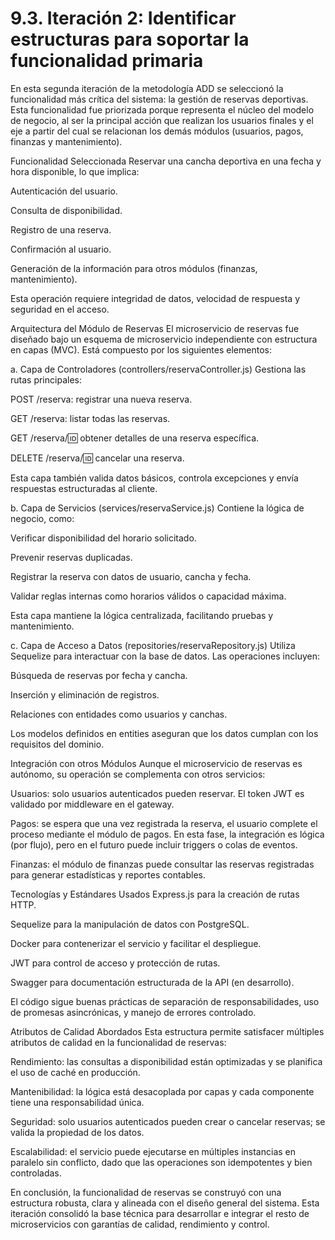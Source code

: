 # 9.3. Iteración 2: Identificar estructuras para soportar la funcionalidad primaria

En esta segunda iteración de la metodología ADD se seleccionó la funcionalidad más crítica del sistema: la gestión de reservas deportivas. Esta funcionalidad fue priorizada porque representa el núcleo del modelo de negocio, al ser la principal acción que realizan los usuarios finales y el eje a partir del cual se relacionan los demás módulos (usuarios, pagos, finanzas y mantenimiento).

Funcionalidad Seleccionada
Reservar una cancha deportiva en una fecha y hora disponible, lo que implica:

Autenticación del usuario.

Consulta de disponibilidad.

Registro de una reserva.

Confirmación al usuario.

Generación de la información para otros módulos (finanzas, mantenimiento).

Esta operación requiere integridad de datos, velocidad de respuesta y seguridad en el acceso.

Arquitectura del Módulo de Reservas
El microservicio de reservas fue diseñado bajo un esquema de microservicio independiente con estructura en capas (MVC). Está compuesto por los siguientes elementos:

a. Capa de Controladores (controllers/reservaController.js)
Gestiona las rutas principales:

POST /reserva: registrar una nueva reserva.

GET /reserva: listar todas las reservas.

GET /reserva/:id: obtener detalles de una reserva específica.

DELETE /reserva/:id: cancelar una reserva.

Esta capa también valida datos básicos, controla excepciones y envía respuestas estructuradas al cliente.

b. Capa de Servicios (services/reservaService.js)
Contiene la lógica de negocio, como:

Verificar disponibilidad del horario solicitado.

Prevenir reservas duplicadas.

Registrar la reserva con datos de usuario, cancha y fecha.

Validar reglas internas como horarios válidos o capacidad máxima.

Esta capa mantiene la lógica centralizada, facilitando pruebas y mantenimiento.

c. Capa de Acceso a Datos (repositories/reservaRepository.js)
Utiliza Sequelize para interactuar con la base de datos. Las operaciones incluyen:

Búsqueda de reservas por fecha y cancha.

Inserción y eliminación de registros.

Relaciones con entidades como usuarios y canchas.

Los modelos definidos en entities aseguran que los datos cumplan con los requisitos del dominio.

Integración con otros Módulos
Aunque el microservicio de reservas es autónomo, su operación se complementa con otros servicios:

Usuarios: solo usuarios autenticados pueden reservar. El token JWT es validado por middleware en el gateway.

Pagos: se espera que una vez registrada la reserva, el usuario complete el proceso mediante el módulo de pagos. En esta fase, la integración es lógica (por flujo), pero en el futuro puede incluir triggers o colas de eventos.

Finanzas: el módulo de finanzas puede consultar las reservas registradas para generar estadísticas y reportes contables.

Tecnologías y Estándares Usados
Express.js para la creación de rutas HTTP.

Sequelize para la manipulación de datos con PostgreSQL.

Docker para contenerizar el servicio y facilitar el despliegue.

JWT para control de acceso y protección de rutas.

Swagger para documentación estructurada de la API (en desarrollo).

El código sigue buenas prácticas de separación de responsabilidades, uso de promesas asincrónicas, y manejo de errores controlado.

Atributos de Calidad Abordados
Esta estructura permite satisfacer múltiples atributos de calidad en la funcionalidad de reservas:

Rendimiento: las consultas a disponibilidad están optimizadas y se planifica el uso de caché en producción.

Mantenibilidad: la lógica está desacoplada por capas y cada componente tiene una responsabilidad única.

Seguridad: solo usuarios autenticados pueden crear o cancelar reservas; se valida la propiedad de los datos.

Escalabilidad: el servicio puede ejecutarse en múltiples instancias en paralelo sin conflicto, dado que las operaciones son idempotentes y bien controladas.

En conclusión, la funcionalidad de reservas se construyó con una estructura robusta, clara y alineada con el diseño general del sistema. Esta iteración consolidó la base técnica para desarrollar e integrar el resto de microservicios con garantías de calidad, rendimiento y control.

